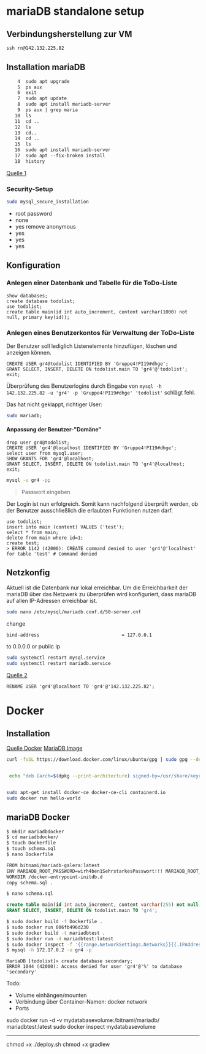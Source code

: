 # mariaDB standalone setup

## Verbindungsherstellung zur VM

```cmd
ssh rn@142.132.225.82
```

## Installation mariaDB

```txt
    4  sudo apt upgrade
    5  ps aux
    6  exit
    7  sudo apt update
    8  sudo apt install mariadb-server
    9  ps aux | grep maria
   10  ls
   11  cd ..
   12  ls
   13  cd..
   14  cd ..
   15  ls
   16  sudo apt install mariadb-server
   17  sudo apt --fix-broken install
   18  history
```

[Quelle 1](https://www.digitalocean.com/community/tutorials/how-to-install-mariadb-on-ubuntu-20-04-de)

### Security-Setup

```bash
sudo mysql_secure_installation
```

- root password
- none
- yes remove anonymous
- yes
- yes
- yes

## Konfiguration

### Anlegen einer Datenbank und Tabelle für die ToDo-Liste

```mysql
show databases;
create database todolist;
use todolist;
create table main(id int auto_increment, content varchar(1000) not null, primary key(id));
```

### Anlegen eines Benutzerkontos für Verwaltung der ToDo-Liste

Der Benutzer soll lediglich Listenelemente hinzufügen, löschen und anzeigen können.

```mysql
CREATE USER gr4@todolist IDENTIFIED BY 'Gruppe4!PI19#dhge';
GRANT SELECT, INSERT, DELETE ON todolist.main TO 'gr4'@'todolist';
exit;
```
Überprüfung des Benutzerlogins durch Eingabe von ``mysql -h 142.132.225.82 -u 'gr4' -p 'Gruppe4!PI19#dhge' 'todolist'`` schlägt fehl.

Das hat nicht geklappt, richtiger User:
```bash
sudo mariadb;
```

#### Anpassung der Benutzer-"Domäne"

```mysql
drop user gr4@todolist;
CREATE USER 'gr4'@localhost IDENTIFIED BY 'Gruppe4!PI19#dhge';
select user from mysql.user;
SHOW GRANTS FOR 'gr4'@localhost;
GRANT SELECT, INSERT, DELETE ON todolist.main TO 'gr4'@localhost;
exit;
```
```bash
mysql -u gr4 -p;
```
> Passwort eingeben

Der Login ist nun erfolgreich. Somit kann nachfolgend überprüft werden, ob der Benutzer ausschließlich die erlaubten Funktionen nutzen darf.

```mysql
use todolist;
insert into main (content) VALUES ('test');
select * from main;
delete from main where id=1;
create test;
> ERROR 1142 (42000): CREATE command denied to user 'gr4'@'localhost' for table 'test' # Command denied
```
## Netzkonfig

Aktuell ist die Datenbank nur lokal erreichbar. Um die Erreichbarkeit der mariaDB über das Netzwerk zu überprüfen wird konfiguriert, dass mariaDB auf allen IP-Adressen erreichbar ist.

```bash
sudo nano /etc/mysql/mariadb.conf.d/50-server.cnf
```
change
```txt
bind-address                              = 127.0.0.1
```
to
0.0.0.0 or public Ip
```bash
sudo systemctl restart mysql.service
sudo systemctl restart mariadb.service
```

[Quelle 2](https://www.digitalocean.com/community/tutorials/how-to-allow-remote-access-to-mysql)

```mysql
RENAME USER 'gr4'@localhost TO 'gr4'@'142.132.225.82';
```

# Docker

## Installation
[Quelle Docker](https://docs.docker.com/engine/install/ubuntu/)
[MariaDB Image](https://hub.docker.com/r/bitnami/mariadb-galera#configuration)

```bash
curl -fsSL https://download.docker.com/linux/ubuntu/gpg | sudo gpg --dearmor -o /usr/share/keyrings/docker-archive-keyring.gpg


 echo "deb [arch=$(dpkg --print-architecture) signed-by=/usr/share/keyrings/docker-archive-keyring.gpg] https://download.docker.com/linux/ubuntu $(lsb_release -cs) stable" | sudo tee /etc/apt/sources.list.d/docker.list > /dev/null


sudo apt-get install docker-ce docker-ce-cli containerd.io
sudo docker run hello-world
```

## mariaDB Docker

```bash
$ mkdir mariadbdocker
$ cd mariadbdocker/
$ touch Dockerfile
$ touch schema.sql
$ nano Dockerfile
```
```txt
FROM bitnami/mariadb-galera:latest
ENV MARIADB_ROOT_PASSWORD=wirh4ben1SehrstarkesPasswort!!! MARIADB_ROOT_USER=admin MARIADB_USER=gr4 MARIADB_PASSWORD=Gruppe4PI19dhge2022 MARIADB_DATABASE=todolist MARIADB_GALERA_MARIABACKUP_PASSWORD=backupssindnichtueberbewertet
WORKDIR /docker-entrypoint-initdb.d
copy schema.sql .
```
```bash
$ nano schema.sql
```
```sql
create table main(id int auto_increment, content varchar(255) not null, primary key(id));
GRANT SELECT, INSERT, DELETE ON todolist.main TO 'gr4';
```
```bash
$ sudo docker build -f Dockerfile .
$ sudo docker run 006fb496d230
$ sudo docker build -t mariadbtest .
$ sudo docker run -d mariadbtest:latest
$ sudo docker inspect -f '{{range.NetworkSettings.Networks}}{{.IPAddress}}{{end}}' determined_robinson
$ mysql -h 172.17.0.2 -u gr4 -p
```
```mysql
MariaDB [todolist]> create database secondary;
ERROR 1044 (42000): Access denied for user 'gr4'@'%' to database 'secondary'
```
Todo:

- Volume einhängen/mounten
- Verbindung über Container-Namen: docker network
- Ports


sudo docker run -d -v mydatabasevolume:/bitnami/mariadb/ mariadbtest:latest
 sudo docker inspect mydatabasevolume

--------------------------
chmod +x ./deploy.sh
chmod +x gradlew